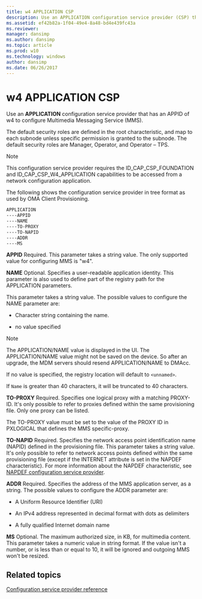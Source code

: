 ```yaml
---
title: w4 APPLICATION CSP
description: Use an APPLICATION configuration service provider (CSP) that has an APPID of w4 to configure Multimedia Messaging Service (MMS).
ms.assetid: ef42b82a-1f04-49e4-8a48-bd4e439fc43a
ms.reviewer: 
manager: dansimp
ms.author: dansimp
ms.topic: article
ms.prod: w10
ms.technology: windows
author: dansimp
ms.date: 06/26/2017
---
```


# w4 APPLICATION CSP


Use an **APPLICATION** configuration service provider that has an APPID of w4 to configure Multimedia Messaging Service (MMS).

The default security roles are defined in the root characteristic, and map to each subnode unless specific permission is granted to the subnode. The default security roles are Manager, Operator, and Operator – TPS.

> [!NOTE]
> This configuration service provider requires the ID\_CAP\_CSP\_FOUNDATION and ID\_CAP\_CSP\_W4\_APPLICATION capabilities to be accessed from a network configuration application.

The following shows the configuration service provider in tree format as used by OMA Client Provisioning.

```cmd
APPLICATION
----APPID
----NAME
----TO-PROXY
----TO-NAPID
----ADDR
----MS
```

<a href="" id="appid"></a>**APPID**
Required. This parameter takes a string value. The only supported value for configuring MMS is "w4".

<a href="" id="name"></a>**NAME**
Optional. Specifies a user–readable application identity. This parameter is also used to define part of the registry path for the APPLICATION parameters.

This parameter takes a string value. The possible values to configure the NAME parameter are:

-   Character string containing the name.

-   no value specified

> [!NOTE]
> The APPLICATION/NAME value is displayed in the UI. The APPLICATION/NAME value might not be saved on the device. So after an upgrade, the MDM servers should resend APPLICATION/NAME to DMAcc.

If no value is specified, the registry location will default to `<unnamed>`.

If `Name` is greater than 40 characters, it will be truncated to 40 characters.

<a href="" id="to-proxy"></a>**TO-PROXY**
Required. Specifies one logical proxy with a matching PROXY-ID. It's only possible to refer to proxies defined within the same provisioning file. Only one proxy can be listed.

The TO-PROXY value must be set to the value of the PROXY ID in PXLOGICAL that defines the MMS specific-proxy.

<a href="" id="to-napid"></a>**TO-NAPID**
Required. Specifies the network access point identification name (NAPID) defined in the provisioning file. This parameter takes a string value. It's only possible to refer to network access points defined within the same provisioning file (except if the INTERNET attribute is set in the NAPDEF characteristic). For more information about the NAPDEF characteristic, see [NAPDEF configuration service provider](napdef-csp.md).

<a href="" id="addr"></a>**ADDR**
Required. Specifies the address of the MMS application server, as a string. The possible values to configure the ADDR parameter are:

-   A Uniform Resource Identifier (URI)

-   An IPv4 address represented in decimal format with dots as delimiters

-   A fully qualified Internet domain name

<a href="" id="ms"></a>**MS**
Optional. The maximum authorized size, in KB, for multimedia content. This parameter takes a numeric value in string format. If the value isn't a number, or is less than or equal to 10, it will be ignored and outgoing MMS won't be resized.

## Related topics


[Configuration service provider reference](configuration-service-provider-reference.md)
